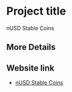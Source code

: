 # Project title

nUSD Stable Coins

## More Details


## Website link

- [nUSD Stable Coins](https://n-usd.vercel.app/)
